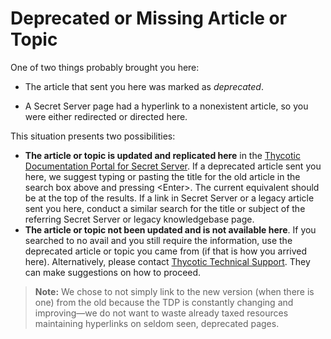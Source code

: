 [title]: # (Deprecated Article or Topic)
[tags]: #
[priority]: # (1000)
[display]:  #  "content"

# Deprecated or Missing Article or Topic

One of two things probably brought you here:

- The article that sent you here was marked as *deprecated*.

- A Secret Server page had a hyperlink to a nonexistent article, so you were either redirected or directed here.

This situation presents two possibilities:

- **The article or topic is updated and replicated here** in the [Thycotic Documentation Portal for Secret Server](./index.md). If a deprecated article sent you here, we suggest typing or pasting the title for the old article in the search box above and pressing \<Enter\>. The current equivalent should be at the top of the results. If a link in Secret Server or a legacy article sent you here, conduct a similar search for the title or subject of the referring Secret Server or legacy knowledgebase page.
- **The article or topic not been updated and is not available here**. If you searched to no avail and you still require the information, use the deprecated article or topic you came from (if that is how you arrived here). Alternatively, please contact  [Thycotic Technical Support](./support/index.md). They can make suggestions on how to proceed.

> **Note:** We chose to not simply link to the new version (when there is one) from the old because the TDP is constantly changing and improving—we do not want to waste already taxed resources maintaining hyperlinks on seldom seen, deprecated pages.
